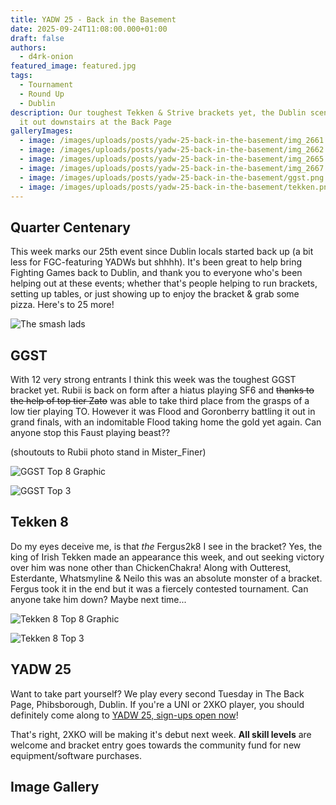 ```yaml
---
title: YADW 25 - Back in the Basement
date: 2025-09-24T11:08:00.000+01:00
draft: false
authors:
  - d4rk-onion
featured_image: featured.jpg
tags:
  - Tournament
  - Round Up
  - Dublin
description: Our toughest Tekken & Strive brackets yet, the Dublin scene battles
  it out downstairs at the Back Page
galleryImages:
  - image: /images/uploads/posts/yadw-25-back-in-the-basement/img_2661.jpg
  - image: /images/uploads/posts/yadw-25-back-in-the-basement/img_2662.jpg
  - image: /images/uploads/posts/yadw-25-back-in-the-basement/img_2665.jpg
  - image: /images/uploads/posts/yadw-25-back-in-the-basement/img_2667.jpg
  - image: /images/uploads/posts/yadw-25-back-in-the-basement/ggst.png
  - image: /images/uploads/posts/yadw-25-back-in-the-basement/tekken.png
---
```

## Quarter Centenary

This week marks our 25th event since Dublin locals started back up (a bit less for FGC-featuring YADWs but shhhh). It's been great to help bring Fighting Games back to Dublin, and thank you to everyone who's been helping out at these events; whether that's people helping to run brackets, setting up tables, or just showing up to enjoy the bracket & grab some pizza. Here's to 25 more!

![The smash lads](/images/uploads/posts/yadw-25-back-in-the-basement/img_2661.jpg)

## GGST

With 12 very strong entrants I think this week was the toughest GGST bracket yet. Rubii is back on form after a hiatus playing SF6 and ~~thanks to the help of top tier Zato~~ was able to take third place from the grasps of a low tier playing TO. However it was Flood and Goronberry battling it out in grand finals, with an indomitable Flood taking home the gold yet again. Can anyone stop this Faust playing beast??

(shoutouts to Rubii photo stand in Mister_Finer)

![GGST Top 8 Graphic](/images/uploads/posts/yadw-25-back-in-the-basement/ggst.png)

![GGST Top 3](/images/uploads/posts/yadw-25-back-in-the-basement/img_2667.jpg)

## Tekken 8

Do my eyes deceive me, is that *the* Fergus2k8 I see in the bracket? Yes, the king of Irish Tekken made an appearance this week, and out seeking victory over him was none other than ChickenChakra! Along with Outterest, Esterdante, Whatsmyline & Neilo this was an absolute monster of a bracket. Fergus took it in the end but it was a fiercely contested tournament. Can anyone take him down? Maybe next time... 

![Tekken 8 Top 8 Graphic](/images/uploads/posts/yadw-25-back-in-the-basement/tekken.png)

![Tekken 8 Top 3](/images/uploads/posts/yadw-25-back-in-the-basement/img_2665.jpg)

## YADW 25

Want to take part yourself? We play every second Tuesday in The Back Page, Phibsborough, Dublin. If you're a UNI or 2XKO player, you should definitely come along to [YADW 25, sign-ups open now](https://start.gg/yadw)!

That's right, 2XKO will be making it's debut next week. **All skill levels** are welcome and bracket entry goes towards the community fund for new equipment/software purchases.

## Image Gallery
